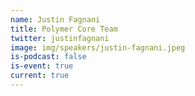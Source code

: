 ```yaml
---
name: Justin Fagnani
title: Polymer Core Team
twitter: justinfagnani
image: img/speakers/justin-fagnani.jpeg
is-podcast: false
is-event: true
current: true
---
```

